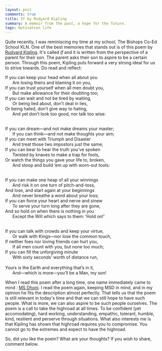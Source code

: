 ```yaml
---
layout: post
comments: true
title: If by Rudyard Kipling
summary: A memoir from the past, a hope for the future.
tags: motivation life
---
```


Quite recently, I was reminiscing my time at my school, The Bishops Co-Ed School KLN. One of the best memories that stands out is of this poem by [Rudyard Kipling](https://en.wikipedia.org/wiki/Rudyard_Kipling). It's called *If* and it is written from the perspective of a parent for their son. The parent asks their son to aspire to be a certain person. Through this poem, Kipling puts forward a very strong ideal for us to strive towards. Do read and reflect:

<div class="message">
If you can keep your head when all about you <br />
&nbsp;&nbsp;&nbsp;&nbsp;&nbsp;&nbsp;Are losing theirs and blaming it on you,   <br />
If you can trust yourself when all men doubt you,<br />
&nbsp;&nbsp;&nbsp;&nbsp;&nbsp;&nbsp;But make allowance for their doubting too;   <br />
If you can wait and not be tired by waiting,<br />
&nbsp;&nbsp;&nbsp;&nbsp;&nbsp;&nbsp;Or being lied about, don’t deal in lies,<br />
Or being hated, don’t give way to hating,<br />
&nbsp;&nbsp;&nbsp;&nbsp;&nbsp;&nbsp;And yet don’t look too good, nor talk too wise:<br /> <br />


If you can dream—and not make dreams your master;   <br />
&nbsp;&nbsp;&nbsp;&nbsp;&nbsp;&nbsp;If you can think—and not make thoughts your aim;  <br />
If you can meet with Triumph and Disaster<br />
&nbsp;&nbsp;&nbsp;&nbsp;&nbsp;&nbsp;And treat those two impostors just the same;   <br />
If you can bear to hear the truth you’ve spoken<br />
&nbsp;&nbsp;&nbsp;&nbsp;&nbsp;&nbsp;Twisted by knaves to make a trap for fools,<br />
Or watch the things you gave your life to, broken,<br />
&nbsp;&nbsp;&nbsp;&nbsp;&nbsp;&nbsp;And stoop and build ’em up with worn-out tools:<br /> <br />

If you can make one heap of all your winnings<br />
&nbsp;&nbsp;&nbsp;&nbsp;&nbsp;&nbsp;And risk it on one turn of pitch-and-toss,<br />
And lose, and start again at your beginnings<br />
&nbsp;&nbsp;&nbsp;&nbsp;&nbsp;&nbsp;And never breathe a word about your loss;<br />
If you can force your heart and nerve and sinew<br />
&nbsp;&nbsp;&nbsp;&nbsp;&nbsp;&nbsp;To serve your turn long after they are gone,   <br />
And so hold on when there is nothing in you<br />
&nbsp;&nbsp;&nbsp;&nbsp;&nbsp;&nbsp;Except the Will which says to them: ‘Hold on!’<br /> <br />

If you can talk with crowds and keep your virtue,   <br />
&nbsp;&nbsp;&nbsp;&nbsp;&nbsp;&nbsp;Or walk with Kings—nor lose the common touch,<br />
If neither foes nor loving friends can hurt you,<br />
&nbsp;&nbsp;&nbsp;&nbsp;&nbsp;&nbsp;If all men count with you, but none too much;<br />
If you can fill the unforgiving minute<br />
&nbsp;&nbsp;&nbsp;&nbsp;&nbsp;&nbsp;With sixty seconds’ worth of distance run,<br />   
Yours is the Earth and everything that’s in it,   <br />
&nbsp;&nbsp;&nbsp;&nbsp;&nbsp;&nbsp;And—which is more—you’ll be a Man, my son!<br />
</div>  


When I read this poem after a long time, one name immediately came to mind : [MS Dhoni](https://en.wikipedia.org/wiki/MS_Dhoni). I read the poem again, keeping MSD in mind, and in my opinion he fits the description almost perfectly. That tells us that the poem is still relevant in today's time and that we can still hope to have such people. What is more, we can also aspire to be such people ourselves. The poem is a call to take the highroad at all times. To be confident (yet accomodating), hard working, understanding, empathic, tolerant, humble, kind, resilient and perserve through situations. What also interests me is that Kipling has shown that highroad requires you to compromise. You cannot go to the extremes and expect to have the highroad.

So, did you like the poem? What are your thoughts? If you wish to share, comment below.
